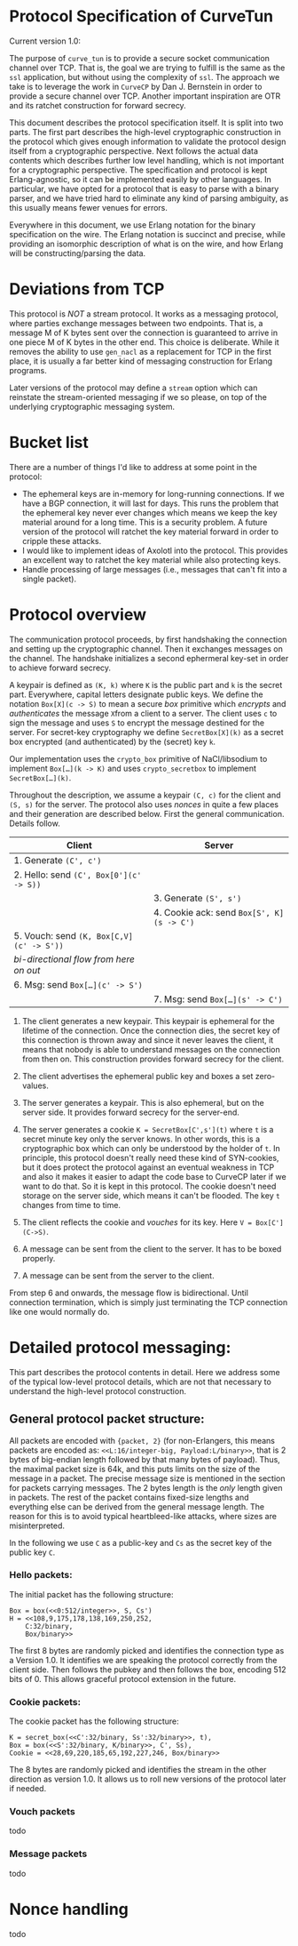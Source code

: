 # Protocol Specification of CurveTun

Current version 1.0:

The purpose of `curve_tun` is to provide a secure socket communication channel over TCP. That is, the goal we are trying to fulfill is the same as the `ssl` application, but without using the complexity of `ssl`. The approach we take is to leverage the work in `CurveCP` by Dan J. Bernstein in order to provide a secure channel over TCP. Another important inspiration are OTR and its ratchet construction for forward secrecy.

This document describes the protocol specification itself. It is split into two parts. The first part describes the high-level cryptographic construction in the protocol which gives enough information to validate the protocol design itself from a cryptographic perspective. Next follows the actual data contents which describes further low level handling, which is not important for a cryptographic perspective. The specification and protocol is kept Erlang-agnostic, so it can be implemented easily by other languages. In particular, we have opted for a protocol that is easy to parse with a binary parser, and we have tried hard to eliminate any kind of parsing ambiguity, as this usually means fewer venues for errors.

Everywhere in this document, we use Erlang notation for the binary specification on the wire. The Erlang notation is succinct and precise, while providing an isomorphic description of what is on the wire, and how Erlang will be constructing/parsing the data.

# Deviations from TCP

This protocol is *NOT* a stream protocol. It works as a messaging protocol, where parties exchange messages between two endpoints. That is, a message M of K bytes sent over the connection is guaranteed to arrive in one piece M of K bytes in the other end. This choice is deliberate. While it removes the ability to use `gen_nacl` as a replacement for TCP in the first place, it is usually a far better kind of messaging construction for Erlang programs.

Later versions of the protocol may define a `stream` option which can reinstate the stream-oriented messaging if we so please, on top of the underlying cryptographic messaging system.

# Bucket list

There are a number of things I'd like to address at some point in the protocol:

* The ephemeral keys are in-memory for long-running connections. If we have a BGP connection, it will last for days. This runs the problem that the ephemeral key never ever changes which means we keep the key material around for a long time. This is a security problem. A future version of the protocol will ratchet the key material forward in order to cripple these attacks.
* I would like to implement ideas of Axolotl into the protocol. This provides an excellent way to ratchet the key material while also protecting keys.
* Handle processing of large messages (i.e., messages that can't fit into a single packet).

# Protocol overview

The communication protocol proceeds, by first handshaking the connection and setting up the cryptographic channel. Then it exchanges messages on the channel. The handshake initializes a second ephermeral key-set in order to achieve forward secrecy.

A keypair is defined as `(K, k)` where `K` is the public part and `k` is the secret part. Everywhere, capital letters designate public keys. We define the notation `Box[X](c -> S)` to mean a secure *box* primitive which *encrypts* and *authenticates* the message `X`from a client to a server. The client uses `c` to sign the message and uses `S` to encrypt the message destined for the server. For secret-key cryptography we define `SecretBox[X](k)` as a secret box encrypted (and authenticated) by the (secret) key `k`.

Our implementation uses the `crypto_box` primitive of NaCl/libsodium to implement `Box[…](k -> K)` and uses `crypto_secretbox` to implement `SecretBox[…](k)`.

Throughout the description, we assume a keypair `(C, c)` for the client and `(S, s)` for the server. The protocol also uses *nonces* in quite a few places and their generation are described below. First the general communication. Details follow.

| Client  | Server     |
|---------|------------|
| 1. Generate `(C', c')` | |
| 2. Hello: send `(C', Box[0'](c' -> S))` | |
| | 3. Generate `(S', s')` |
| | 4. Cookie ack: send `Box[S', K](s -> C')` |
| 5. Vouch: send `(K, Box[C,V](c' -> S'))` | |
| *bi-directional flow from here on out* | |
| 6. Msg: send `Box[…](c' -> S')` | |
| | 7. Msg: send `Box[…](s' -> C')` |

1. The client generates a new keypair. This keypair is ephemeral for the lifetime of the connection. Once the connection dies, the secret key of this connection is thrown away and since it never leaves the client, it means that nobody is able to understand messages on the connection from then on. This construction provides forward secrecy for the client.

2. The client advertises the ephemeral public key and boxes a set zero-values.
3. The server generates a keypair. This is also ephemeral, but on the server side. It provides forward secrecy for the server-end.
4. The server generates a cookie `K = SecretBox[C',s'](t)` where `t` is a secret minute key only the server knows. In other words, this is a cryptographic box which can only be understood by the holder of `t`. In principle, this protocol doesn't really need these kind of SYN-cookies, but it does protect the protocol against an eventual weakness in TCP and also it makes it easier to adapt the code base to CurveCP later if we want to do that. So it is kept in this protocol. The cookie doesn't need storage on the server side, which means it can't be flooded. The key `t` changes from time to time.
5. The client reflects the cookie and *vouches* for its key. Here `V = Box[C'](C->S)`.
6. A message can be sent from the client to the server. It has to be boxed properly.
7. A message can be sent from the server to the client.

From step 6 and onwards, the message flow is bidirectional. Until connection termination, which is simply just terminating the TCP connection like one would normally do.

# Detailed protocol messaging:

This part describes the protocol contents in detail. Here we address some of the typical low-level protocol details, which are not that necessary to understand the high-level protocol construction.

## General protocol packet structure:

All packets are encoded with `{packet, 2}` (for non-Erlangers, this means packets are encoded as: `<<L:16/integer-big, Payload:L/binary>>`, that is 2 bytes of big-endian length followed by that many bytes of payload). Thus, the maximal packet size is 64k, and this puts limits on the size of the message in a packet. The precise message size is mentioned in the section for packets carrying messages. The 2 bytes length is the *only* length given in packets. The rest of the packet contains fixed-size lengths and everything else can be derived from the general message length. The reason for this is to avoid typical heartbleed-like attacks, where sizes are misinterpreted.

In the following we use `C` as a public-key and `Cs` as the secret key of the public key `C`.

### Hello packets:

The initial packet has the following structure:

	Box = box(<<0:512/integer>>, S, Cs')
	H = <<108,9,175,178,138,169,250,252,
		C:32/binary,
		Box/binary>>

The first 8 bytes are randomly picked and identifies the connection type as a Version 1.0. It identifies we are speaking the protocol correctly from the client side. Then follows the pubkey and then follows the box, encoding 512 bits of 0. This allows graceful protocol extension in the future.

### Cookie packets:

The cookie packet has the following structure:

	K = secret_box(<<C':32/binary, Ss':32/binary>>, t),
	Box = box(<<S':32/binary, K/binary>>, C', Ss),
	Cookie = <<28,69,220,185,65,192,227,246, Box/binary>>

The 8 bytes are randomly picked and identifies the stream in the other direction as version 1.0. It allows us to roll new versions of the protocol later if needed.

### Vouch packets

todo

### Message packets

todo

# Nonce handling

todo


